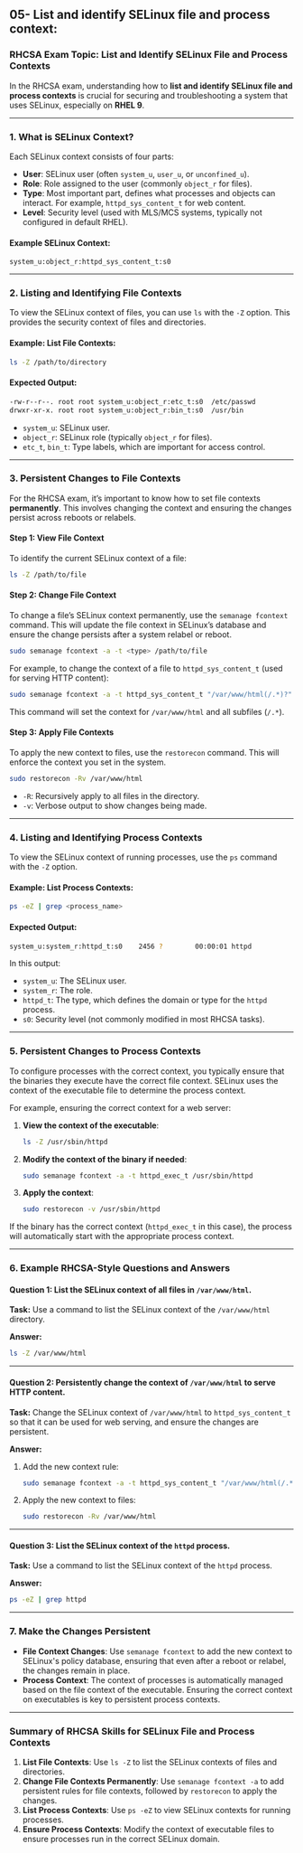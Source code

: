 ## 05- List and identify SELinux file and process context:

### **RHCSA Exam Topic: List and Identify SELinux File and Process Contexts**

In the RHCSA exam, understanding how to **list and identify SELinux file and process contexts** is crucial for securing and troubleshooting a system that uses SELinux, especially on **RHEL 9**.


---

### **1. What is SELinux Context?**

Each SELinux context consists of four parts:

- **User**: SELinux user (often `system_u`, `user_u`, or `unconfined_u`).
- **Role**: Role assigned to the user (commonly `object_r` for files).
- **Type**: Most important part, defines what processes and objects can interact. For example, `httpd_sys_content_t` for web content.
- **Level**: Security level (used with MLS/MCS systems, typically not configured in default RHEL).

#### **Example SELinux Context**:
```
system_u:object_r:httpd_sys_content_t:s0
```

---

### **2. Listing and Identifying File Contexts**

To view the SELinux context of files, you can use `ls` with the `-Z` option. This provides the security context of files and directories.

#### **Example: List File Contexts**:

```bash
ls -Z /path/to/directory
```

#### **Expected Output**:
```bash
-rw-r--r--. root root system_u:object_r:etc_t:s0  /etc/passwd
drwxr-xr-x. root root system_u:object_r:bin_t:s0  /usr/bin
```

- `system_u`: SELinux user.
- `object_r`: SELinux role (typically `object_r` for files).
- `etc_t`, `bin_t`: Type labels, which are important for access control.

---

### **3. Persistent Changes to File Contexts**

For the RHCSA exam, it’s important to know how to set file contexts **permanently**. This involves changing the context and ensuring the changes persist across reboots or relabels.

#### **Step 1: View File Context**

To identify the current SELinux context of a file:

```bash
ls -Z /path/to/file
```

#### **Step 2: Change File Context**

To change a file’s SELinux context permanently, use the `semanage fcontext` command. This will update the file context in SELinux’s database and ensure the change persists after a system relabel or reboot.

```bash
sudo semanage fcontext -a -t <type> /path/to/file
```

For example, to change the context of a file to `httpd_sys_content_t` (used for serving HTTP content):

```bash
sudo semanage fcontext -a -t httpd_sys_content_t "/var/www/html(/.*)?"
```

This command will set the context for `/var/www/html` and all subfiles (`/.*`).

#### **Step 3: Apply File Contexts**

To apply the new context to files, use the `restorecon` command. This will enforce the context you set in the system.

```bash
sudo restorecon -Rv /var/www/html
```

- `-R`: Recursively apply to all files in the directory.
- `-v`: Verbose output to show changes being made.

---

### **4. Listing and Identifying Process Contexts**

To view the SELinux context of running processes, use the `ps` command with the `-Z` option.

#### **Example: List Process Contexts**:

```bash
ps -eZ | grep <process_name>
```

#### **Expected Output**:
```bash
system_u:system_r:httpd_t:s0    2456 ?        00:00:01 httpd
```

In this output:

- `system_u`: The SELinux user.
- `system_r`: The role.
- `httpd_t`: The type, which defines the domain or type for the `httpd` process.
- `s0`: Security level (not commonly modified in most RHCSA tasks).

---

### **5. Persistent Changes to Process Contexts**

To configure processes with the correct context, you typically ensure that the binaries they execute have the correct file context. SELinux uses the context of the executable file to determine the process context.

For example, ensuring the correct context for a web server:

1. **View the context of the executable**:
   ```bash
   ls -Z /usr/sbin/httpd
   ```

2. **Modify the context of the binary if needed**:
   ```bash
   sudo semanage fcontext -a -t httpd_exec_t /usr/sbin/httpd
   ```

3. **Apply the context**:
   ```bash
   sudo restorecon -v /usr/sbin/httpd
   ```

If the binary has the correct context (`httpd_exec_t` in this case), the process will automatically start with the appropriate process context.

---

### **6. Example RHCSA-Style Questions and Answers**

#### **Question 1: List the SELinux context of all files in `/var/www/html`.**

**Task:** Use a command to list the SELinux context of the `/var/www/html` directory.

**Answer:**
```bash
ls -Z /var/www/html
```

---

#### **Question 2: Persistently change the context of `/var/www/html` to serve HTTP content.**

**Task:** Change the SELinux context of `/var/www/html` to `httpd_sys_content_t` so that it can be used for web serving, and ensure the changes are persistent.

**Answer:**

1. Add the new context rule:
   ```bash
   sudo semanage fcontext -a -t httpd_sys_content_t "/var/www/html(/.*)?"
   ```

2. Apply the new context to files:
   ```bash
   sudo restorecon -Rv /var/www/html
   ```

---

#### **Question 3: List the SELinux context of the `httpd` process.**

**Task:** Use a command to list the SELinux context of the `httpd` process.

**Answer:**
```bash
ps -eZ | grep httpd
```

---

### **7. Make the Changes Persistent**

- **File Context Changes**: Use `semanage fcontext` to add the new context to SELinux's policy database, ensuring that even after a reboot or relabel, the changes remain in place.
- **Process Context**: The context of processes is automatically managed based on the file context of the executable. Ensuring the correct context on executables is key to persistent process contexts.

---

### **Summary of RHCSA Skills for SELinux File and Process Contexts**

1. **List File Contexts**: Use `ls -Z` to list the SELinux contexts of files and directories.
2. **Change File Contexts Permanently**: Use `semanage fcontext -a` to add persistent rules for file contexts, followed by `restorecon` to apply the changes.
3. **List Process Contexts**: Use `ps -eZ` to view SELinux contexts for running processes.
4. **Ensure Process Contexts**: Modify the context of executable files to ensure processes run in the correct SELinux domain.

